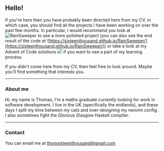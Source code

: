 ## Hello!

If you're here then you have probably been directed here from my CV, in which 
case, you should find all the projects I have been working on over the past few
months. In particular, I would recommend you look at 
![RainSweeper](https://github.com/SixteenThousand/RainSweeper) to see a more polished
project (you can also see the end result of the code at 
![https://sixteenthousand.github.io/RainSweeper/](https://sixteenthousand.github.io/RainSweeper/))
 or take a look at my Advent of Code solutions
 ![](https://github.com/SixteenThousand/Advent-Of-Code)
  if you want to see a part of my learning process.

If you didn't come here from my CV, then feel free to look around. Maybe you'll find something that interests you.

---

### About me
Hi, my name is Thomas, I'm a maths graduate currently looking for work in software development. I live in the UK 
(specifically the midlands), and these days I split my time between my cats and over-designing my neovim config.
I also sometimes fight the Glorious Glasgow Haskell compiler.

---

### Contact
You can email me at thomsixteenthousand@gmail.com

